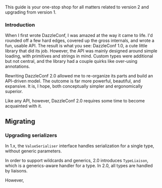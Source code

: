 
This guide is your one-stop shop for all matters related to version 2 and upgrading from version 1.

### Introduction

When I first wrote DazzleConf, I was amazed at the way it came to life. I'd rounded off a few hard edges, covered up the gross internals, and wrote a fun, usable API. The result is what you see: DazzleConf 1.0, a cute little library that did its job. However, the API was mainly designed around simple loading, with primitives and strings in mind. Custom types were additional but not central, and the library had a couple quirks like over-using annotations.

Rewriting DazzleConf 2.0 allowed me to re-organize its parts and build an API-driven model. The outcome is far more powerful, beautiful, and expansive. It is, I hope, both conceptually simpler and ergonomically superior.

Like any API, however, DazzleConf 2.0 requires some time to become acquainted with it.

## Migrating

### Upgrading serializers

In 1.x, the `ValueSerialiser` interface handles serialization for a single type, without generic parameters.

In order to support wildcards and generics, 2.0 introduces `TypeLiaison`, which is a generics-aware handler for a type. In 2.0, all types are handled by liaisons.

However, 
